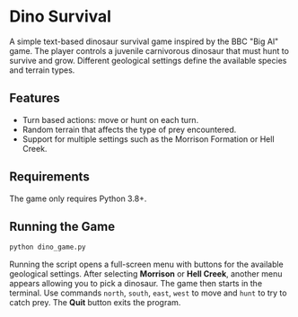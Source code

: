 # Dino Survival

A simple text-based dinosaur survival game inspired by the BBC "Big Al" game. The player controls a juvenile carnivorous dinosaur that must hunt to survive and grow. Different geological settings define the available species and terrain types.

## Features

- Turn based actions: move or hunt on each turn.
- Random terrain that affects the type of prey encountered.
- Support for multiple settings such as the Morrison Formation or Hell Creek.

## Requirements

The game only requires Python 3.8+.

## Running the Game

```bash
python dino_game.py
```

Running the script opens a full-screen menu with buttons for the available
geological settings. After selecting **Morrison** or **Hell Creek**, another
menu appears allowing you to pick a dinosaur. The game then starts in the
terminal. Use commands `north`, `south`, `east`, `west` to move and `hunt` to
try to catch prey. The **Quit** button exits the program.
